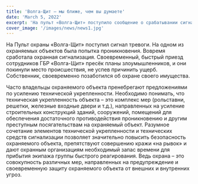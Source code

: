 ```yaml
---
title: 'Волга-Щит – мы ближе, чем вы думаете'
date: 'March 5, 2022'
excerpt: 'На пульт «Волга-Щит» поступило сообщение о срабатывании сигнализации с охраняемого объекта (частный дом).'
cover_image: '/images/news/news1.jpg'
---
```


На Пульт охраны «Волга-Щит» поступил сигнал тревоги. На одном из охраняемых объектов была попытка проникновения. Вовремя сработала охранная сигнализация. Своевременный, быстрый приезд сотрудников ГБР «Волга-Щит» пресёк планы злоумышленников, и они покинули место происшествия, не успев причинить ущерб.
Собственник, своевременно позаботился об охране своего имущества.

Часто владельцы охраняемого объекта пренебрегают предложениями по усилению технической укрепленности. Необходимо понимать, что техническая укрепленность объекта – это комплекс мер (рольставни, решетки, железные входные двери и т.д.), направленных на усиление строительных конструкций зданий, сооружений, помещений для обеспечения достаточного противодействия проникновению и другим преступным посягательствам на охраняемый объект.
Разумное сочетание элементов технической укрепленности и технических средств сигнализации позволяет значительно повысить безопасность охраняемого объекта, препятствуют совершению кражи «на рывок» и дают охранным организациям необходимый запас времени для прибытия экипажа группы быстрого реагирования.
Ведь охрана – это совокупность различных мер, направленных на предупреждение и своевременную защиту охраняемого объекта от внешних и внутренних угроз.
